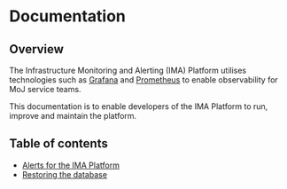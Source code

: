 # Documentation

## Overview

The Infrastructure Monitoring and Alerting (IMA) Platform utilises technologies
such as [Grafana](https://grafana.com/) and [Prometheus](https://prometheus.io/)
to enable observability for MoJ service teams.

This documentation is to enable developers of the IMA Platform to run, improve and maintain the platform.

## Table of contents

- [Alerts for the IMA Platform](./alerts-for-the-ima-platform.md)
- [Restoring the database](./restoring-a-database.md)
